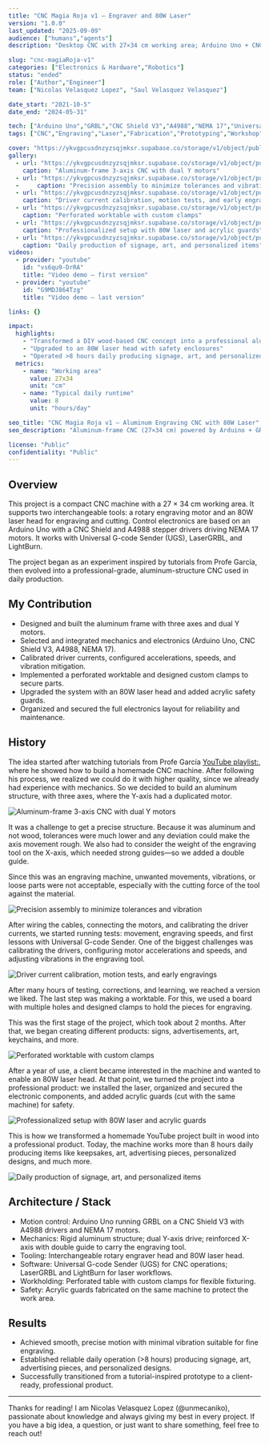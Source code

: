 ```yaml
---
title: "CNC Magia Roja v1 – Engraver and 80W Laser"
version: "1.0.0"
last_updated: "2025-09-09"
audience: ["humans","agents"]
description: "Desktop CNC with 27×34 cm working area; Arduino Uno + CNC Shield + A4988 + NEMA 17; supports rotary engraver and 80W laser; compatible with UGS, LaserGRBL, and LightBurn."

slug: "cnc-magiaRoja-v1"
categories: ["Electronics & Hardware","Robotics"]
status: "ended"
role: ["Author","Engineer"]
team: ["Nicolas Velasquez Lopez", "Saul Velasquez Velasquez"]

date_start: "2021-10-5"
date_end: "2024-05-31"

tech: ["Arduino Uno","GRBL","CNC Shield V3","A4988","NEMA 17","Universal G-code Sender","LaserGRBL","LightBurn","Aluminum extrusion","Acrylic guards","80W laser head"]
tags: ["CNC","Engraving","Laser","Fabrication","Prototyping","Workshop"]

cover: "https://ykvgpcusdnzyzsqjmksr.supabase.co/storage/v1/object/public/unmecaniko-projects-media/cnc-magiaRoja-v1/cover.jpg"
gallery:
  - url: "https://ykvgpcusdnzyzsqjmksr.supabase.co/storage/v1/object/public/unmecaniko-projects-media/cnc-magiaRoja-v1/image1.jpg"
    caption: "Aluminum-frame 3-axis CNC with dual Y motors"
  - url: "https://ykvgpcusdnzyzsqjmksr.supabase.co/storage/v1/object/public/unmecaniko-projects-media/cnc-magiaRoja-v1/image2.jpg"
  -     caption: "Precision assembly to minimize tolerances and vibration"
  - url: "https://ykvgpcusdnzyzsqjmksr.supabase.co/storage/v1/object/public/unmecaniko-projects-media/cnc-magiaRoja-v1/image3.jpg"
    caption: "Driver current calibration, motion tests, and early engravings"
  - url: "https://ykvgpcusdnzyzsqjmksr.supabase.co/storage/v1/object/public/unmecaniko-projects-media/cnc-magiaRoja-v1/image4.jpg"
    caption: "Perforated worktable with custom clamps"
  - url: "https://ykvgpcusdnzyzsqjmksr.supabase.co/storage/v1/object/public/unmecaniko-projects-media/cnc-magiaRoja-v1/image5.jpg"
    caption: "Professionalized setup with 80W laser and acrylic guards"
  - url: "https://ykvgpcusdnzyzsqjmksr.supabase.co/storage/v1/object/public/unmecaniko-projects-media/cnc-magiaRoja-v1/image6.jpg"
    caption: "Daily production of signage, art, and personalized items"
videos:
  - provider: "youtube"
    id: "vs6qu9-DrRA"
    title: "Video demo – first version"
  - provider: "youtube"
    id: "G9MDJ864Tzg"
    title: "Video demo – last version"

links: {}

impact:
  highlights:
    - "Transformed a DIY wood-based CNC concept into a professional aluminum machine"
    - "Upgraded to an 80W laser head with safety enclosures"
    - "Operated >8 hours daily producing signage, art, and personalized items"
  metrics:
    - name: "Working area"
      value: 27x34
      unit: "cm"
    - name: "Typical daily runtime"
      value: 8
      unit: "hours/day"

seo_title: "CNC Magia Roja v1 – Aluminum Engraving CNC with 80W Laser"
seo_description: "Aluminum-frame CNC (27×34 cm) powered by Arduino + GRBL, supporting rotary engraver and 80W laser, used for daily production of signage, art, and custom pieces."

license: "Public"
confidentiality: "Public"
---
```


## Overview
This project is a compact CNC machine with a 27 × 34 cm working area. It supports two interchangeable tools: a rotary engraving motor and an 80W laser head for engraving and cutting. Control electronics are based on an Arduino Uno with a CNC Shield and A4988 stepper drivers driving NEMA 17 motors. It works with Universal G-code Sender (UGS), LaserGRBL, and LightBurn.

The project began as an experiment inspired by tutorials from Profe García, then evolved into a professional-grade, aluminum-structure CNC used in daily production.

## My Contribution
- Designed and built the aluminum frame with three axes and dual Y motors.
- Selected and integrated mechanics and electronics (Arduino Uno, CNC Shield V3, A4988, NEMA 17).
- Calibrated driver currents, configured accelerations, speeds, and vibration mitigation.
- Implemented a perforated worktable and designed custom clamps to secure parts.
- Upgraded the system with an 80W laser head and added acrylic safety guards.
- Organized and secured the full electronics layout for reliability and maintenance.

## History

The idea started after watching tutorials from Profe García [YouTube playlist:]( https://www.youtube.com/watch?v=X4BLydtpllo&list=PLnwu2s7SIakR-0Gs5vAO_1sfWDOy9mBE0), where he showed how to build a homemade CNC machine. After following his process, we realized we could do it with higher quality, since we already had experience with mechanics.
So we decided to build an aluminum structure, with three axes, where the Y-axis had a duplicated motor.

![Aluminum-frame 3-axis CNC with dual Y motors](https://ykvgpcusdnzyzsqjmksr.supabase.co/storage/v1/object/public/unmecaniko-projects-media/cnc-magiaRoja-v1/image1.jpg "Aluminum-frame 3-axis CNC with dual Y motors")

It was a challenge to get a precise structure. Because it was aluminum and not wood, tolerances were much lower and any deviation could make the axis movement rough. We also had to consider the weight of the engraving tool on the X-axis, which needed strong guides—so we added a double guide.

Since this was an engraving machine, unwanted movements, vibrations, or loose parts were not acceptable, especially with the cutting force of the tool against the material.

![Precision assembly to minimize tolerances and vibration](https://ykvgpcusdnzyzsqjmksr.supabase.co/storage/v1/object/public/unmecaniko-projects-media/cnc-magiaRoja-v1/image2.jpg "Precision assembly to minimize tolerances and vibration")

After wiring the cables, connecting the motors, and calibrating the driver currents, we started running tests: movement, engraving speeds, and first lessons with Universal G-code Sender.
One of the biggest challenges was calibrating the drivers, configuring motor accelerations and speeds, and adjusting vibrations in the engraving tool.

![Driver current calibration, motion tests, and early engravings](https://ykvgpcusdnzyzsqjmksr.supabase.co/storage/v1/object/public/unmecaniko-projects-media/cnc-magiaRoja-v1/image3.jpg "Driver current calibration, motion tests, and early engravings")

After many hours of testing, corrections, and learning, we reached a version we liked. The last step was making a worktable. For this, we used a board with multiple holes and designed clamps to hold the pieces for engraving.

This was the first stage of the project, which took about 2 months. After that, we began creating different products: signs, advertisements, art, keychains, and more.

![Perforated worktable with custom clamps](https://ykvgpcusdnzyzsqjmksr.supabase.co/storage/v1/object/public/unmecaniko-projects-media/cnc-magiaRoja-v1/image4.jpg "Perforated worktable with custom clamps")

After a year of use, a client became interested in the machine and wanted to enable an 80W laser head. At that point, we turned the project into a professional product: we installed the laser, organized and secured the electronic components, and added acrylic guards (cut with the same machine) for safety.

![Professionalized setup with 80W laser and acrylic guards](https://ykvgpcusdnzyzsqjmksr.supabase.co/storage/v1/object/public/unmecaniko-projects-media/cnc-magiaRoja-v1/image5.jpg "Professionalized setup with 80W laser and acrylic guards")

This is how we transformed a homemade YouTube project built in wood into a professional product. Today, the machine works more than 8 hours daily producing items like keepsakes, art, advertising pieces, personalized designs, and much more.

![Daily production of signage, art, and personalized items](https://ykvgpcusdnzyzsqjmksr.supabase.co/storage/v1/object/public/unmecaniko-projects-media/cnc-magiaRoja-v1/image6.jpg "Daily production of signage, art, and personalized items")

## Architecture / Stack
- Motion control: Arduino Uno running GRBL on a CNC Shield V3 with A4988 drivers and NEMA 17 motors.
- Mechanics: Rigid aluminum structure; dual Y-axis drive; reinforced X-axis with double guide to carry the engraving tool.
- Tooling: Interchangeable rotary engraver head and 80W laser head.
- Software: Universal G-code Sender (UGS) for CNC operations; LaserGRBL and LightBurn for laser workflows.
- Workholding: Perforated table with custom clamps for flexible fixturing.
- Safety: Acrylic guards fabricated on the same machine to protect the work area.

## Results
- Achieved smooth, precise motion with minimal vibration suitable for fine engraving.
- Established reliable daily operation (>8 hours) producing signage, art, advertising pieces, and personalized designs.
- Successfully transitioned from a tutorial-inspired prototype to a client-ready, professional product.


---
Thanks for reading! I am Nicolas Velasquez Lopez (@unmecaniko), passionate about knowledge and always giving my best in every project. If you have a big idea, a question, or just want to share something, feel free to reach out!
